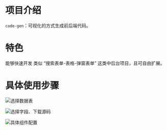 # **项目介绍**
`code-gen`：可视化的方式生成前后端代码。
# **特色**
能够快速开发 类似 “搜索表单-表格-弹窗表单” 这类中后台项目，且可自由扩展。

# **具体使用步骤**

![选择数据表](https://z3.ax1x.com/2021/07/07/RHfavQ.png)

![选择字段、下载源码](https://z3.ax1x.com/2021/07/07/RHfwuj.png)

![具体组件配置](https://z3.ax1x.com/2021/07/07/RHfUgg.png)


